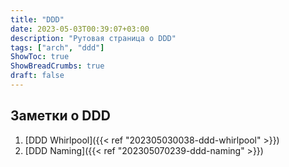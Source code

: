 ```yaml
---
title: "DDD"
date: 2023-05-03T00:39:07+03:00
description: "Рутовая страница о DDD"
tags: ["arch", "ddd"]
ShowToc: true
ShowBreadCrumbs: true
draft: false
---
```


## Заметки о DDD

1. [DDD Whirlpool]({{< ref "202305030038-ddd-whirlpool" >}})
2. [DDD Naming]({{< ref "202305070239-ddd-naming" >}})
